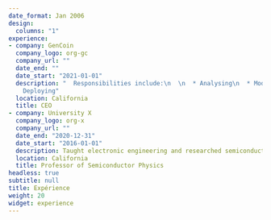 ```yaml
---
date_format: Jan 2006
design:
  columns: "1"
experience:
- company: GenCoin
  company_logo: org-gc
  company_url: ""
  date_end: ""
  date_start: "2021-01-01"
  description: "  Responsibilities include:\n  \n  * Analysing\n  * Modelling\n  *
    Deploying"
  location: California
  title: CEO
- company: University X
  company_logo: org-x
  company_url: ""
  date_end: "2020-12-31"
  date_start: "2016-01-01"
  description: Taught electronic engineering and researched semiconductor physics.
  location: California
  title: Professor of Semiconductor Physics
headless: true
subtitle: null
title: Expérience
weight: 20
widget: experience
---
```


